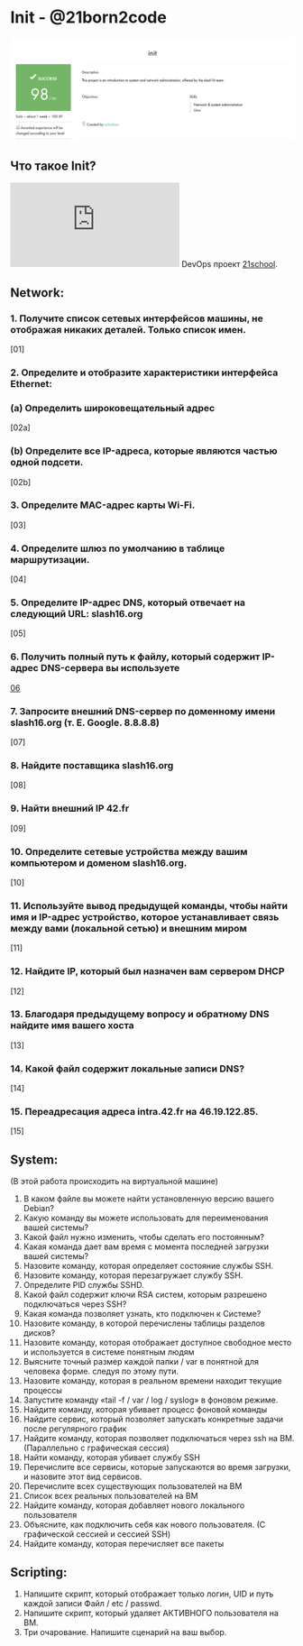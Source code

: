 # Init - @21born2code
![Иллюстрация к проекту](https://github.com/do8rolyuboff/Init/blob/master/other/intra.png)

## Что такое Init?
![Init](https://github.com/do8rolyuboff/Init/blob/master/other/init.en.pdf) DevOps проект [21school](https://21-school.ru/).

## Network:
### 1. Получите список сетевых интерфейсов машины, не отображая никаких деталей. Только список имен.
[01]
### 2. Определите и отобразите характеристики интерфейса Ethernet:
###     (а) Определить широковещательный адрес
[02a]
###     (b) Определите все IP-адреса, которые являются частью одной подсети.
[02b]
### 3. Определите MAC-адрес карты Wi-Fi.
[03]
### 4. Определите шлюз по умолчанию в таблице маршрутизации.
[04]
### 5. Определите IP-адрес DNS, который отвечает на следующий URL: slash16.org
[05]
### 6. Получить полный путь к файлу, который содержит IP-адрес DNS-сервера вы используете
[06]('/etc/resolv.conf')
### 7. Запросите внешний DNS-сервер по доменному имени slash16.org (т. Е. Google. 8.8.8.8)
[07]
### 8. Найдите поставщика slash16.org
[08]
### 9. Найти внешний IP 42.fr
[09]
### 10. Определите сетевые устройства между вашим компьютером и доменом slash16.org.
[10]
### 11. Используйте вывод предыдущей команды, чтобы найти имя и IP-адрес устройство, которое устанавливает связь между вами (локальной сетью) и внешним миром
[11]
### 12. Найдите IP, который был назначен вам сервером DHCP
[12]
### 13. Благодаря предыдущему вопросу и обратному DNS найдите имя вашего хоста
[13]
### 14. Какой файл содержит локальные записи DNS?
[14]
### 15. Переадресация адреса intra.42.fr на 46.19.122.85.
[15]

## System:
(В этой работа происходить на виртуальной машине)
1. В каком файле вы можете найти установленную версию вашего Debian?
2. Какую команду вы можете использовать для переименования вашей системы?
3. Какой файл нужно изменить, чтобы сделать его постоянным?
4. Какая команда дает вам время с момента последней загрузки вашей системы?
5. Назовите команду, которая определяет состояние службы SSH.
6. Назовите команду, которая перезагружает службу SSH.
7. Определите PID службы SSHD.
8. Какой файл содержит ключи RSA систем, которым разрешено подключаться через SSH?
9. Какая команда позволяет узнать, кто подключен к Системе?
10. Назовите команду, в которой перечислены таблицы разделов дисков?
11. Назовите команду, которая отображает доступное свободное место и используется в системе
понятным людям
12. Выясните точный размер каждой папки / var в понятной для человека форме.
следуя по этому пути.
13. Назовите команду, которая в реальном времени находит текущие процессы
14. Запустите команду «tail -f / var / log / syslog» в фоновом режиме.
15. Найдите команду, которая убивает процесс фоновой команды
16. Найдите сервис, который позволяет запускать конкретные задачи после регулярного
график
17. Найдите команду, которая позволяет подключаться через ssh на ВМ. (Параллельно с
графическая сессия)
18. Найти команду, которая убивает службу SSH
19. Перечислите все сервисы, которые запускаются во время загрузки, и назовите этот вид сервисов.
20. Перечислите всех существующих пользователей на ВМ
21. Список всех реальных пользователей на ВМ
22. Найдите команду, которая добавляет нового локального пользователя
23. Объясните, как подключить себя как нового пользователя. (С графической сессией и сессией SSH)
24. Найдите команду, которая перечисляет все пакеты


## Scripting:
1. Напишите скрипт, который отображает только логин, UID и путь каждой записи
Файл / etc / passwd.
2. Напишите скрипт, который удаляет АКТИВНОГО пользователя на ВМ.
3. Три очарование. Напишите сценарий на ваш выбор.
